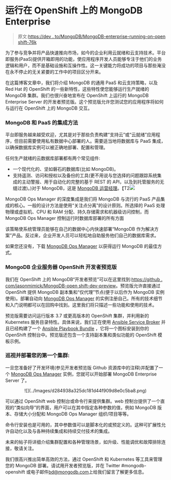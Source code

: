 # 运行在 OpenShift 上的 MongoDB Enterprise

> 原文:[https://dev . to/MongoDB/MongoDB-enterprise-running-on-open shift-76k](https://dev.to/mongodb/mongodb-enterprise-running-on-openshift-76k)

为了参与竞争并将产品快速推向市场，如今的企业利用云就绪和云支持技术。平台即服务(PaaS)提供开箱即用的功能，使应用程序开发人员能够专注于他们的业务逻辑和用户，而不是基础设施和互操作性。这一关键能力将成功的项目与那些淹没在永不停止的无关紧要的工作中的项目区分开来。

在这篇博客文章中，我们将介绍 MongoDB 的通用 PaaS 和云支持策略，以及 Red Hat 的 OpenShift 的一些新特性，这些特性使您能够运行生产就绪的 MongoDB 集群。我们也很兴奋地宣布在 OpenShift 上运行的 MongoDB Enterprise Server 的开发者预览版。这个预览版允许您测试您的应用程序将如何与运行在 OpenShift 上的 MongoDB 交互。

### MongoDB 和 PaaS 的集成方法

平台即服务越来越受欢迎，尤其是对于那些负责构建“支持云”或“云就绪”应用程序，但目前需要使用私有数据中心部署的人。需要适当地将数据库与 PaaS 集成，以确保数据库实例可以被正确地部署、配置和管理。

任何生产就绪的云数据库部署都有两个常见组件:

*   一个现代化的、坚如磐石的数据库(比如 MongoDB)。
*   支持遥测、访问和授权以及备份的工具(更不用说与您选择的问题跟踪系统集成的主动警报、用于自动化的完整的基于 REST 的 API，以及到托管服务的无缝过渡)。)对于 MongoDB，这是 [MongoDB 运营经理](https://www.mongodb.com/download-center?jmp=partners_OpenShift#ops-manager)。【T2![](../Images/c5c6cfb82d636d8e013a2579b866b7d6.png)

MongoDB Ops Manager 的深度集成是我们将 MongoDB 与流行的 PaaS 产品集成的核心。一般的设计方法是使用“关注点分离”的设计原则。所选择的 PaaS 处理物理或虚拟机、CPU 和 RAM 分配、持久存储需求和机器级访问控制，而 MongoDB Ops Manager 控制运行时数据库部署的所有方面

该策略使系统管理员能够在自己的数据中心内快速部署“MongoDB 作为解决方案”产品。反过来，企业开发人员可以轻松地自助服务他们自己的数据库需求。

如果您还没有，下载 [MongoDB Ops Manager](https://www.mongodb.com/download-center?jmp=partners_OpenShift#ops-manager) 以获得运行 MongoDB 的最佳方式。

### MongoDB 企业服务器 OpenShift 开发者预览版

我们在 OpenShift 上的 MongoDB“开发者预览”可以在这里找到:[https://github . com/jasonmimick/MongoDB-open shift-dev-preview](https://github.com/jasonmimick/mongodb-openshift-dev-preview)。预览版允许直接通过 OpenShift 提供 MongoDB 副本集和“仅代理”节点(便于以后作为 MongoDB 实例使用)。部署自动向 [MongoDB Ops Manager](https://www.mongodb.com/download-center?jmp=partners_OpenShift#ops-manager) 的实例注册自己。所有的技术细节和入门说明都可以在回购中找到。这里我们将只描述一些功能和使用的技术。

预览版需要访问运行版本 3.7 或更高版本的 OpenShift 集群，并利用新的 Kubernetes 服务目录特性。具体来说，我们正在使用 [Ansible Service Broker](https://github.com/openshift/ansible-service-broker) 并且已经构建了一个 [Ansible Playbook Bundle](https://github.com/ansibleplaybookbundle/ansible-playbook-bundle) ，它将一个图标安装到你的 OpenShift 控制台中。预览版还包含一个支持副本集和类似功能的 OpenShift 模板示例。

### 巡视并部署您的第一个集群:

一旦您准备好了开发环境(参见开发者预览版 Github 资源库中的注释)并配置了一个 [MongoDB Ops Manager](https://www.mongodb.com/download-center?jmp=partners_OpenShift#ops-manager) 实例，您就可以开始部署 MongoDB Enterprise Server 了。

<center>![](../Images/d284938a325dc181d44f909d8e0c5ba8.png)</center>

可以通过 OpenShift web 控制台或命令行来提供集群。web 控制台提供了一个直观的“类似向导”的界面，用户可以在其中指定各种参数的值，例如 MongoDB 版本、存储大小分配和 MongoDB Ops Manager 组织/项目等等。

命令行安装也是可用的，其中参数值可以是脚本化的或预定义的。这种可扩展性允许自动化以及与各种持续集成和持续交付技术的集成。

未来的帖子将详细介绍集群配置和各种管理场景，如升级、性能调优和故障排除连接，敬请关注。

我们很高兴推出简单高效的方法，通过 OpenShift 和 Kubernetes 等工具来管理您的 MongoDB 部署。请试用开发者预览版，并在 Twitter #mongodb-openshift 或电子邮件[bd@mongodb.com](//bd@mongodb.com)上给我们留言了解更多信息。